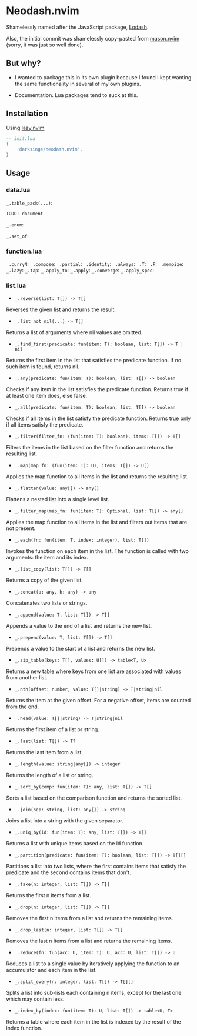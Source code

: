 # Neodash.nvim

Shamelessly named after the JavaScript package, [Lodash](https://lodash.com).

Also, the initial commit was shamelessly copy-pasted from
[mason.nvim](https://github.com/williamboman/mason.nvim/tree/f7f81ab41b153e2902ebded401a8a0a6abe28607/lua/mason-core/functional)
(sorry, it was just so well done).

## But why?

- I wanted to package this in its own plugin because I found I kept wanting the
  same functionality in several of my own plugins.

- Documentation. Lua packages tend to suck at this.

## Installation

Using [lazy.nvim](https://github.com/folke/lazy.nvim)

```lua
-- init.lua
{
    'darksinge/neodash.nvim',
}
```

## Usage

### data.lua

`_.table_pack(...)`:

```
TODO: document
```

`_.enum`:

`_.set_of`:

### function.lua

`_.curryN`:
`_.compose`:
`_.partial`:
`_.identity`:
`_.always`:
`_.T`:
`_.F`:
`_.memoize`:
`_.lazy`:
`_.tap`:
`_.apply_to`:
`_.apply`:
`_.converge`:
`_.apply_spec`:

### list.lua

- `_.reverse(list: T[]) -> T[]`

Reverses the given list and returns the result.

- `_.list_not_nil(...) -> T[]`

Returns a list of arguments where nil values are omitted.

- `_.find_first(predicate: fun(item: T): boolean, list: T[]) -> T | nil`

Returns the first item in the list that satisfies the predicate function. If no such item is found, returns nil.

- `_.any(predicate: fun(item: T): boolean, list: T[]) -> boolean`

Checks if any item in the list satisfies the predicate function. Returns true if at least one item does, else false.

- `_.all(predicate: fun(item: T): boolean, list: T[]) -> boolean`

Checks if all items in the list satisfy the predicate function. Returns true only if all items satisfy the predicate.

- `_.filter(filter_fn: (fun(item: T): boolean), items: T[]) -> T[]`

Filters the items in the list based on the filter function and returns the resulting list.

- `_.map(map_fn: (fun(item: T): U), items: T[]) -> U[]`

Applies the map function to all items in the list and returns the resulting list.

- `_.flatten(value: any[]) -> any[]`

Flattens a nested list into a single level list.

- `_.filter_map(map_fn: fun(item: T): Optional, list: T[]) -> any[]`

Applies the map function to all items in the list and filters out items that are not present.

- `_.each(fn: fun(item: T, index: integer), list: T[])`

Invokes the function on each item in the list. The function is called with two arguments: the item and its index.

- `_.list_copy(list: T[]) -> T[]`

Returns a copy of the given list.

- `_.concat(a: any, b: any) -> any`

Concatenates two lists or strings.

- `_.append(value: T, list: T[]) -> T[]`

Appends a value to the end of a list and returns the new list.

- `_.prepend(value: T, list: T[]) -> T[]`

Prepends a value to the start of a list and returns the new list.

- `_.zip_table(keys: T[], values: U[]) -> table<T, U>`

Returns a new table where keys from one list are associated with values from another list.

- `_.nth(offset: number, value: T[]|string) -> T|string|nil`

Returns the item at the given offset. For a negative offset, items are counted from the end.

- `_.head(value: T[]|string) -> T|string|nil`

Returns the first item of a list or string.

- `_.last(list: T[]) -> T?`

Returns the last item from a list.

- `_.length(value: string|any[]) -> integer`

Returns the length of a list or string.

- `_.sort_by(comp: fun(item: T): any, list: T[]) -> T[]`

Sorts a list based on the comparison function and returns the sorted list.

- `_.join(sep: string, list: any[]) -> string`

Joins a list into a string with the given separator.

- `_.uniq_by(id: fun(item: T): any, list: T[]) -> T[]`

Returns a list with unique items based on the id function.

- `_.partition(predicate: fun(item: T): boolean, list: T[]) -> T[][]`

Partitions a list into two lists, where the first contains items that satisfy the predicate and the second contains items that don't.

- `_.take(n: integer, list: T[]) -> T[]`

Returns the first n items from a list.

- `_.drop(n: integer, list: T[]) -> T[]`

Removes the first n items from a list and returns the remaining items.

- `_.drop_last(n: integer, list: T[]) -> T[]`

Removes the last n items from a list and returns the remaining items.

- `_.reduce(fn: fun(acc: U, item: T): U, acc: U, list: T[]) -> U`

Reduces a list to a single value by iteratively applying the function to an accumulator and each item in the list.

- `_.split_every(n: integer, list: T[]) -> T[][]`

Splits a list into sub-lists each containing n items, except for the last one which may contain less.

- `_.index_by(index: fun(item: T): U, list: T[]) -> table<U, T>`

Returns a table where each item in the list is indexed by the result of the index function.
